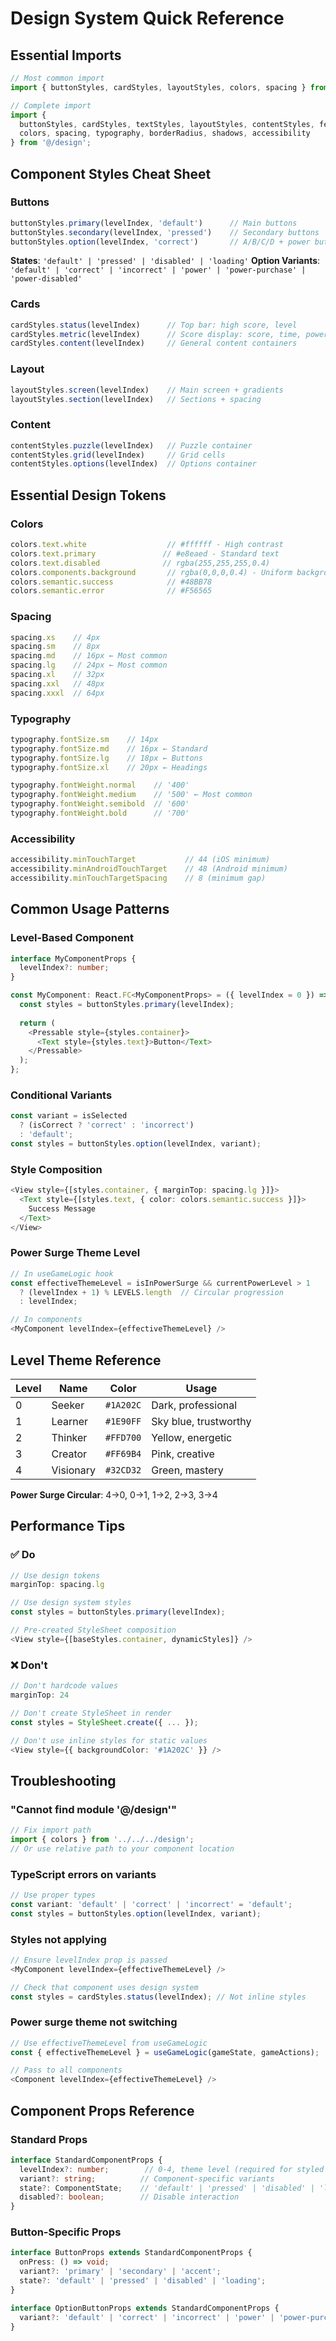 # Design System Quick Reference

## Essential Imports

```typescript
// Most common import
import { buttonStyles, cardStyles, layoutStyles, colors, spacing } from '@/design';

// Complete import
import { 
  buttonStyles, cardStyles, textStyles, layoutStyles, contentStyles, feedbackStyles,
  colors, spacing, typography, borderRadius, shadows, accessibility
} from '@/design';
```

## Component Styles Cheat Sheet

### Buttons
```typescript
buttonStyles.primary(levelIndex, 'default')      // Main buttons  
buttonStyles.secondary(levelIndex, 'pressed')    // Secondary buttons
buttonStyles.option(levelIndex, 'correct')       // A/B/C/D + power buttons
```

**States**: `'default' | 'pressed' | 'disabled' | 'loading'`
**Option Variants**: `'default' | 'correct' | 'incorrect' | 'power' | 'power-purchase' | 'power-disabled'`

### Cards  
```typescript
cardStyles.status(levelIndex)      // Top bar: high score, level
cardStyles.metric(levelIndex)      // Score display: score, time, power
cardStyles.content(levelIndex)     // General content containers
```

### Layout
```typescript
layoutStyles.screen(levelIndex)    // Main screen + gradients
layoutStyles.section(levelIndex)   // Sections + spacing
```

### Content
```typescript
contentStyles.puzzle(levelIndex)   // Puzzle container
contentStyles.grid(levelIndex)     // Grid cells
contentStyles.options(levelIndex)  // Options container
```

## Essential Design Tokens

### Colors
```typescript
colors.text.white                  // #ffffff - High contrast
colors.text.primary               // #e8eaed - Standard text  
colors.text.disabled              // rgba(255,255,255,0.4)
colors.components.background       // rgba(0,0,0,0.4) - Uniform backgrounds
colors.semantic.success            // #48BB78
colors.semantic.error              // #F56565
```

### Spacing
```typescript
spacing.xs    // 4px
spacing.sm    // 8px
spacing.md    // 16px ← Most common
spacing.lg    // 24px ← Most common  
spacing.xl    // 32px
spacing.xxl   // 48px
spacing.xxxl  // 64px
```

### Typography
```typescript
typography.fontSize.sm    // 14px
typography.fontSize.md    // 16px ← Standard
typography.fontSize.lg    // 18px ← Buttons
typography.fontSize.xl    // 20px ← Headings

typography.fontWeight.normal    // '400'
typography.fontWeight.medium    // '500' ← Most common
typography.fontWeight.semibold  // '600'
typography.fontWeight.bold      // '700'
```

### Accessibility
```typescript
accessibility.minTouchTarget           // 44 (iOS minimum)
accessibility.minAndroidTouchTarget    // 48 (Android minimum)
accessibility.minTouchTargetSpacing    // 8 (minimum gap)
```

## Common Usage Patterns

### Level-Based Component
```typescript
interface MyComponentProps {
  levelIndex?: number;
}

const MyComponent: React.FC<MyComponentProps> = ({ levelIndex = 0 }) => {
  const styles = buttonStyles.primary(levelIndex);
  
  return (
    <Pressable style={styles.container}>
      <Text style={styles.text}>Button</Text>
    </Pressable>
  );
};
```

### Conditional Variants
```typescript
const variant = isSelected 
  ? (isCorrect ? 'correct' : 'incorrect')
  : 'default';
const styles = buttonStyles.option(levelIndex, variant);
```

### Style Composition
```typescript
<View style={[styles.container, { marginTop: spacing.lg }]}>
  <Text style={[styles.text, { color: colors.semantic.success }]}>
    Success Message
  </Text>
</View>
```

### Power Surge Theme Level
```typescript
// In useGameLogic hook
const effectiveThemeLevel = isInPowerSurge && currentPowerLevel > 1
  ? (levelIndex + 1) % LEVELS.length  // Circular progression
  : levelIndex;

// In components
<MyComponent levelIndex={effectiveThemeLevel} />
```

## Level Theme Reference

| Level | Name | Color | Usage |
|-------|------|-------|-------|
| 0 | Seeker | `#1A202C` | Dark, professional |
| 1 | Learner | `#1E90FF` | Sky blue, trustworthy |
| 2 | Thinker | `#FFD700` | Yellow, energetic |
| 3 | Creator | `#FF69B4` | Pink, creative |
| 4 | Visionary | `#32CD32` | Green, mastery |

**Power Surge Circular**: 4→0, 0→1, 1→2, 2→3, 3→4

## Performance Tips

### ✅ Do
```typescript
// Use design tokens
marginTop: spacing.lg

// Use design system styles  
const styles = buttonStyles.primary(levelIndex);

// Pre-created StyleSheet composition
<View style={[baseStyles.container, dynamicStyles]} />
```

### ❌ Don't
```typescript
// Don't hardcode values
marginTop: 24

// Don't create StyleSheet in render
const styles = StyleSheet.create({ ... });

// Don't use inline styles for static values
<View style={{ backgroundColor: '#1A202C' }} />
```

## Troubleshooting

### "Cannot find module '@/design'"
```typescript
// Fix import path
import { colors } from '../../../design';
// Or use relative path to your component location
```

### TypeScript errors on variants
```typescript
// Use proper types
const variant: 'default' | 'correct' | 'incorrect' = 'default';
const styles = buttonStyles.option(levelIndex, variant);
```

### Styles not applying
```typescript
// Ensure levelIndex prop is passed
<MyComponent levelIndex={effectiveThemeLevel} />

// Check that component uses design system
const styles = cardStyles.status(levelIndex); // Not inline styles
```

### Power surge theme not switching
```typescript
// Use effectiveThemeLevel from useGameLogic
const { effectiveThemeLevel } = useGameLogic(gameState, gameActions);

// Pass to all components
<Component levelIndex={effectiveThemeLevel} />
```

## Component Props Reference

### Standard Props
```typescript
interface StandardComponentProps {
  levelIndex?: number;        // 0-4, theme level (required for styled components)
  variant?: string;          // Component-specific variants
  state?: ComponentState;    // 'default' | 'pressed' | 'disabled' | 'loading'  
  disabled?: boolean;        // Disable interaction
}
```

### Button-Specific Props
```typescript
interface ButtonProps extends StandardComponentProps {
  onPress: () => void;
  variant?: 'primary' | 'secondary' | 'accent';
  state?: 'default' | 'pressed' | 'disabled' | 'loading';
}

interface OptionButtonProps extends StandardComponentProps {
  variant?: 'default' | 'correct' | 'incorrect' | 'power' | 'power-purchase' | 'power-disabled';
}
```